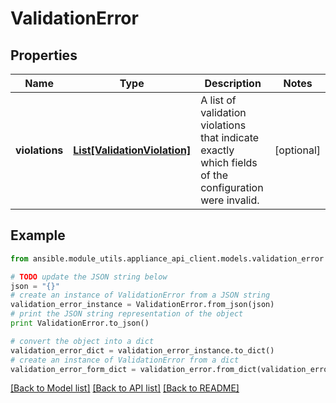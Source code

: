 # ValidationError


## Properties

Name | Type | Description | Notes
------------ | ------------- | ------------- | -------------
**violations** | [**List[ValidationViolation]**](ValidationViolation.md) | A list of validation violations that indicate exactly which fields of the configuration were invalid. | [optional] 

## Example

```python
from ansible.module_utils.appliance_api_client.models.validation_error import ValidationError

# TODO update the JSON string below
json = "{}"
# create an instance of ValidationError from a JSON string
validation_error_instance = ValidationError.from_json(json)
# print the JSON string representation of the object
print ValidationError.to_json()

# convert the object into a dict
validation_error_dict = validation_error_instance.to_dict()
# create an instance of ValidationError from a dict
validation_error_form_dict = validation_error.from_dict(validation_error_dict)
```
[[Back to Model list]](../README.md#documentation-for-models) [[Back to API list]](../README.md#documentation-for-api-endpoints) [[Back to README]](../README.md)



